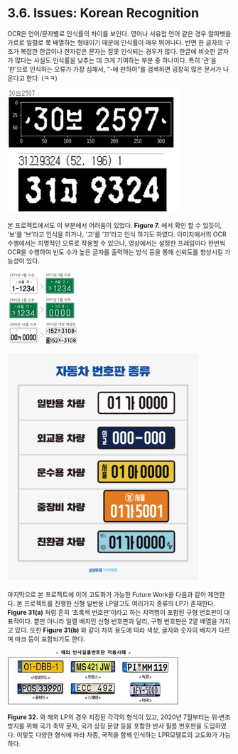 # 3.6. Issues: Korean Recognition

OCR은 언어/문자별로 인식률의 차이를 보인다. 영어나 서유럽 언어 같은 경우 알파벳을 가로로 일렬로 쭉 배열하는 형태이기 때문에 인식률이 매우 뛰어나다. 반면 한 글자의 구조가 복잡한 한글이나 한자같은 문자는 잘못 인식되는 경우가 많다. 한글에 비슷한 글자가 많다는 사실도 인식률을 낮추는 데 크게 기여하는 부분 중 하나이다. 특히 ‘관’을 ‘판’으로 인식하는 오류가 가장 심해서, “-에 판하여”를 검색하면 굉장히 많은 문서가 나온다고 한다. \(ㅋㅋ\)

![Figure 30. Korean OCR Error](../.gitbook/assets/figure-30.png)

본 프로젝트에서도 이 부분에서 어려움이 있었다. **Figure 7.** 에서 확인 할 수 있듯이, ‘보’를 ‘브’라고 인식을 하거나, ‘고’를 ‘끄’라고 인식 하기도 하였다. 이미지에서의 OCR 수행에서는 치명적인 오류로 작용할 수 있으나, 영상에서는 설정한 프레임마다 한번씩 OCR을 수행하여 빈도 수가 높은 글자를 출력하는 방식 등을 통해 신뢰도를 향상시킬 가능성이 있다.

![Figure 31\(a\). Development of LP](../.gitbook/assets/figure-31-a-.jpg)

![Figure 31\(b\). Various Kinds of LP](../.gitbook/assets/figure-31-b-.png)

마지막으로 본 프로젝트에 이어 고도화가 가능한 Future Work을 다음과 같이 제안한다. 본 프로젝트를 진행한 신형 일반용 LP말고도 여러가지 종류의 LP가 존재한다. **Figure 31\(a\)** 처럼 흔히 ‘초록색 번호판’이라고 하는 지역명이 포함된 구형 번호판이 대표적이다. 뿐만 아니라 일렬 배치인 신형 번호판과 달리, 구형 번호판은 2열 배열을 가지고 있다. 또한 **Figure 31\(b\)** 와 같이 차의 용도에 따라 색상, 글자와 숫자의 배치가 다르며 마크 등이 포함되기도 한다.

![Figure 32. Overseas LPs](../.gitbook/assets/figure-32.jpg)

**Figure 32.** 와 해외 LP의 경우 지정된 각각의 형식이 있고, 2020년 7월부터는 위·변조 방지를 위해 국가 축약 문자, 국가 상징 문양 등을 포함한 반사 필름 번호판을 도입하였다. 이렇듯 다양한 형식에 따라 차종, 국적을 함께 인식하는 LPR모델로의 고도화가 가능하다.

